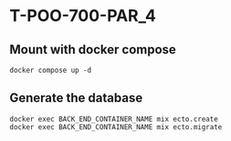 # T-POO-700-PAR_4

## Mount with docker compose
```
docker compose up -d
```

## Generate the database
```
docker exec BACK_END_CONTAINER_NAME mix ecto.create
docker exec BACK_END_CONTAINER_NAME mix ecto.migrate
```
